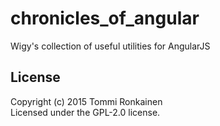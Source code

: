 # chronicles_of_angular
Wigy's collection of useful utilities for AngularJS

## License
Copyright (c) 2015 Tommi Ronkainen  
Licensed under the GPL-2.0 license.
